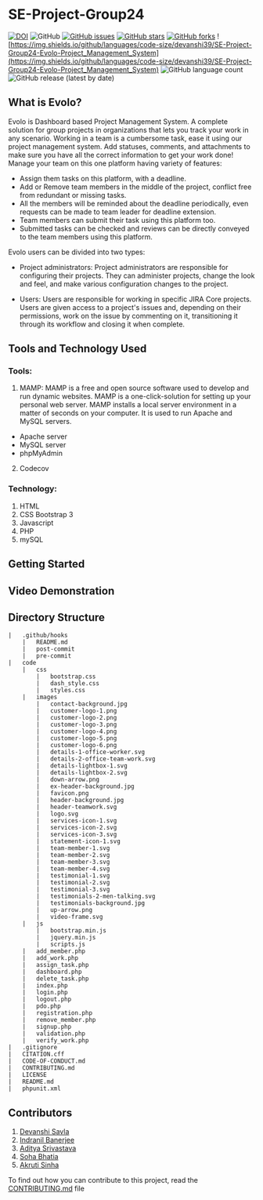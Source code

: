 # SE-Project-Group24
[![DOI](https://zenodo.org/badge/DOI/10.5281/zenodo.7155361.svg)](https://doi.org/10.5281/zenodo.7155361)
![GitHub](https://img.shields.io/github/license/devanshi39/SE-Project-Group24-Evolo-Project_Management_System)
[![GitHub issues](https://img.shields.io/github/issues/devanshi39/SE-Project-Group24-Evolo-Project_Management_System)](https://github.com/devanshi39/SE-Project-Group24-Evolo-Project_Management_System/issues)
[![GitHub stars](https://img.shields.io/github/stars/devanshi39/SE-Project-Group24-Evolo-Project_Management_System)](https://github.com/devanshi39/SE-Project-Group24-Evolo-Project_Management_System/stargazers)
[![GitHub forks](https://img.shields.io/github/forks/devanshi39/SE-Project-Group24-Evolo-Project_Management_System)](https://github.com/devanshi39/SE-Project-Group24-Evolo-Project_Management_System/network)
![https://img.shields.io/github/languages/code-size/devanshi39/SE-Project-Group24-Evolo-Project_Management_System](https://img.shields.io/github/languages/code-size/devanshi39/SE-Project-Group24-Evolo-Project_Management_System)
![GitHub language count](https://img.shields.io/github/languages/count/devanshi39/SE-Project-Group24-Evolo-Project_Management_System)
![GitHub release (latest by date)](https://img.shields.io/github/v/release/devanshi39/SE-Project-Group24-Evolo-Project_Management_System)


## What is Evolo?
Evolo is Dashboard based Project Management System. A complete solution for group projects in organizations that lets you track your work in any scenario. Working in a team is a cumbersome task, ease it using our project management system. Add statuses, comments, and attachments to make sure you have all the correct information to get your work done!
Manage your team on this one platform having variety of features:
 - Assign them tasks on this platform, with a deadline.
 - Add or Remove team members in the middle of the project, conflict free from redundant or missing tasks.
 - All the members will be reminded about the deadline periodically, even requests can be made to team leader for deadline extension.
 - Team members can submit their task using this platform too.
 - Submitted tasks can be checked and reviews can be directly conveyed to the team members using this platform.

Evolo users can be divided into two types:
 - Project administrators: 
 Project administrators are responsible for configuring their projects. They can administer projects, change the look and feel, and make various configuration changes to the project.

 - Users:
 Users are responsible for working in specific JIRA Core projects. Users are given access to a project's issues and, depending on their permissions, work on the issue by commenting on it, transitioning it through its workflow and closing it when complete.


## Tools and Technology Used
### Tools:
1. MAMP: 
MAMP is a free and open source software used to develop and run dynamic websites. MAMP is a one-click-solution for setting up your personal web server. MAMP installs a local server environment in a matter of seconds on your computer. It is used to run Apache and MySQL servers.
- Apache server
- MySQL server
- phpMyAdmin

2. Codecov
    
### Technology:
1. HTML
2. CSS Bootstrap 3
3. Javascript
4. PHP
5. mySQL

## Getting Started 

## Video Demonstration

## Directory Structure
    |   .github/hooks
        |   README.md
        |   post-commit
        |   pre-commit
    |   code
        |   css
            |   bootstrap.css
            |   dash_style.css
            |   styles.css
        |   images
            |   contact-background.jpg
            |   customer-logo-1.png
            |   customer-logo-2.png
            |   customer-logo-3.png
            |   customer-logo-4.png
            |   customer-logo-5.png
            |   customer-logo-6.png
            |   details-1-office-worker.svg
            |   details-2-office-team-work.svg
            |   details-lightbox-1.svg
            |   details-lightbox-2.svg
            |   down-arrow.png
            |   ex-header-background.jpg
            |   favicon.png
            |   header-background.jpg
            |   header-teamwork.svg
            |   logo.svg
            |   services-icon-1.svg
            |   services-icon-2.svg
            |   services-icon-3.svg
            |   statement-icon-1.svg
            |   team-member-1.svg
            |   team-member-2.svg
            |   team-member-3.svg
            |   team-member-4.svg
            |   testimonial-1.svg
            |   testimonial-2.svg
            |   testimonial-3.svg
            |   testimonials-2-men-talking.svg
            |   testimonials-background.jpg
            |   up-arrow.png
            |   video-frame.svg
        |   js
            |   bootstrap.min.js
            |   jquery.min.js
            |   scripts.js
        |   add_member.php
        |   add_work.php
        |   assign_task.php
        |   dashboard.php
        |   delete_task.php
        |   index.php
        |   login.php
        |   logout.php
        |   pdo.php
        |   registration.php
        |   remove_member.php
        |   signup.php
        |   validation.php
        |   verify_work.php
    |   .gitignore
    |   CITATION.cff
    |   CODE-OF-CONDUCT.md
    |   CONTRIBUTING.md
    |   LICENSE
    |   README.md
    |   phpunit.xml

## Contributors
1. [Devanshi Savla](https://github.com/devanshi39)
2. [Indranil Banerjee](https://github.com/indranil1)
3. [Aditya Srivastava](https://github.com/adityasvat)
4. [Soha Bhatia](https://github.com/Sohabhatia)
5. [Akruti Sinha](https://github.com/Akruti25)

To find out how you can contribute to this project, read the [CONTRIBUTING.md](https://github.com/devanshi39/SE-Project-Group24-Evolo-Project_Management_System/blob/main/CONTRIBUTING.md) file
